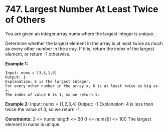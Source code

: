 # 747. Largest Number At Least Twice of Others

You are given an integer array nums where the largest integer is unique.

Determine whether the largest element in the array is at least twice as much as every other number in the array. If it is, return the index of the largest element, or return -1 otherwise.

**Example 1:**
```
Input: nums = [3,6,1,0]
Output: 1
Explanation: 6 is the largest integer.
For every other number in the array x, 6 is at least twice as big as x.
The index of value 6 is 1, so we return 1.
```

**Example 2:**
Input: nums = [1,2,3,4]
Output: -1
Explanation: 4 is less than twice the value of 3, so we return -1.


**Constraints:**
2 <= nums.length <= 50
0 <= nums[i] <= 100
The largest element in nums is unique.